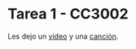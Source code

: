 # Tarea 1 - CC3002

Les dejo un [video](https://www.youtube.com/watch?v=SHfzaQWithc) y una [canción](https://www.youtube.com/watch?v=0-_T7E360Zo).
